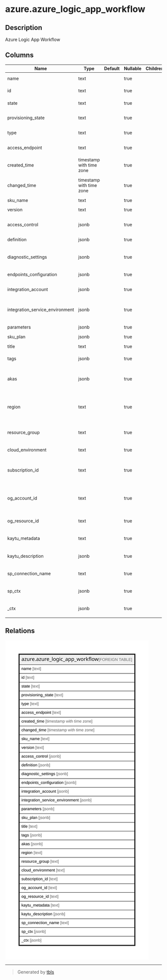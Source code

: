 # azure.azure_logic_app_workflow

## Description

Azure Logic App Workflow

## Columns

| Name | Type | Default | Nullable | Children | Parents | Comment |
| ---- | ---- | ------- | -------- | -------- | ------- | ------- |
| name | text |  | true |  |  | The resource name. |
| id | text |  | true |  |  | The resource identifier. |
| state | text |  | true |  |  | The state of the workflow. |
| provisioning_state | text |  | true |  |  | The provisioning state of the workflow. |
| type | text |  | true |  |  | The resource type. |
| access_endpoint | text |  | true |  |  | The access endpoint of the workflow. |
| created_time | timestamp with time zone |  | true |  |  | The time when workflow was created. |
| changed_time | timestamp with time zone |  | true |  |  | Specifies the time, the workflow was updated. |
| sku_name | text |  | true |  |  | The sku name. |
| version | text |  | true |  |  | Version of the workflow. |
| access_control | jsonb |  | true |  |  | The access control configuration. |
| definition | jsonb |  | true |  |  | The workflow defination. |
| diagnostic_settings | jsonb |  | true |  |  | A list of active diagnostic settings for the workflow. |
| endpoints_configuration | jsonb |  | true |  |  | The endpoints configuration. |
| integration_account | jsonb |  | true |  |  | The integration account of the workflow. |
| integration_service_environment | jsonb |  | true |  |  | The integration service environment of the workflow. |
| parameters | jsonb |  | true |  |  | The workflow parameters. |
| sku_plan | jsonb |  | true |  |  | The sku Plan. |
| title | text |  | true |  |  | Title of the resource. |
| tags | jsonb |  | true |  |  | A map of tags for the resource. |
| akas | jsonb |  | true |  |  | Array of globally unique identifier strings (also known as) for the resource. |
| region | text |  | true |  |  | The Azure region/location in which the resource is located. |
| resource_group | text |  | true |  |  | The resource group which holds this resource. |
| cloud_environment | text |  | true |  |  | The Azure Cloud Environment. |
| subscription_id | text |  | true |  |  | The Azure Subscription ID in which the resource is located. |
| og_account_id | text |  | true |  |  | The Platform Account ID in which the resource is located. |
| og_resource_id | text |  | true |  |  | The unique ID of the resource in opengovernance. |
| kaytu_metadata | text |  | true |  |  | Platform Metadata of the Azure resource. |
| kaytu_description | jsonb |  | true |  |  | The full model description of the resource |
| sp_connection_name | text |  | true |  |  | Steampipe connection name. |
| sp_ctx | jsonb |  | true |  |  | Steampipe context in JSON form. |
| _ctx | jsonb |  | true |  |  | Steampipe context in JSON form. |

## Relations

![er](azure.azure_logic_app_workflow.svg)

---

> Generated by [tbls](https://github.com/k1LoW/tbls)

